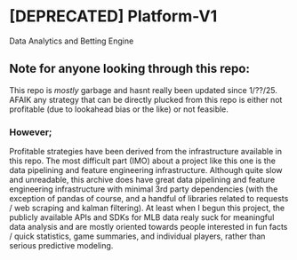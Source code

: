 # [DEPRECATED] Platform-V1
Data Analytics and Betting Engine

## Note for anyone looking through this repo:

This repo is *mostly* garbage and hasnt really been updated since 1/??/25. AFAIK any strategy that can be directly plucked from this repo is either not profitable (due to lookahead bias or the like) or not feasible.

### However;

Profitable strategies have been derived from the infrastructure available in this repo. The most difficult part (IMO) about a project like this one is the data pipelining and feature engineering infrastructure. Although quite slow and unreadable, this archive does have great data pipelining and feature engineering infrastructure with minimal 3rd party dependencies (with the exception of pandas of course, and a handful of libraries related to requests / web scraping and kalman filtering). At least when I begun this project, the publicly available APIs and SDKs for MLB data realy suck for meaningful data analysis and are mostly oriented towards people interested in fun facts / quick statistics, game summaries, and individual players, rather than serious predictive modeling.
